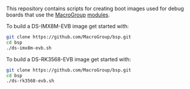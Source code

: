 This repository contains scripts for creating boot images used for debug boards that use the <a href="https://macrogroup.ru/">MacroGroup</a> <a href="https://diasom.ru/">modules</a>.

To build a DS-IMX8M-EVB image get started with:
```bash
git clone https://github.com/MacroGroup/bsp.git
cd bsp
./ds-imx8m-evb.sh
```

To build a DS-RK3568-EVB image get started with:
```bash
git clone https://github.com/MacroGroup/bsp.git
cd bsp
./ds-rk3568-evb.sh
```
